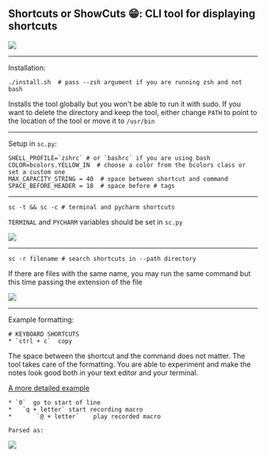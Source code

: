 ## Shortcuts or ShowCuts 😁: CLI tool for displaying shortcuts

<img src="https://i.ibb.co/S6XVWXh/Screenshot-2022-09-02-at-1-19-12.png"/>

---

Installation:
```
./install.sh  # pass --zsh argument if you are running zsh and not bash
```
Installs the tool globally but you won't be able to run it with sudo.
If you want to delete the directory and keep the tool, either change `PATH` to point to the location of the tool or move it to `/usr/bin`

---
Setup in `sc.py`:
```
SHELL_PROFILE=`zshrc` # or `bashrc` if you are using bash
COLOR=bcolors.YELLOW_IN  # choose a color from the bcolors class or set a custom one
MAX_CAPACITY_STRING = 40  # space between shortcut and command
SPACE_BEFORE_HEADER = 18  # space before # tags
```
---
```
sc -t && sc -c # terminal and pycharm shortcuts
```
`TERMINAL` and `PYCHARM` variables should be set in `sc.py`

<img src="https://i.ibb.co/ZGyrKv0/image.png"/>

---
```
sc -r filename # search shortcuts in --path directory
```
If there are files with the same name, you may run the same command but this time passing the extension of the file

<img src="https://i.ibb.co/8mD0ygY/Screenshot-2022-08-26-at-14-17-58.png"/>

---

Example formatting:

```
# KEYBOARD SHORTCUTS
* `ctrl + c`  copy
```
The space between the shortcut and the command does not matter. The tool takes care of the formatting. You are able to experiment and make the notes look good both in your text editor and your terminal.

[A more detailed example](https://github.com/mbozhilov-qb/showcuts/blob/main/example_shortcut_file.md)

```
* `0`  go to start of line
*   `q + letter` start recording macro
*       `@ + letter`    play recorded macro

Parsed as: 
```
<img src="https://i.ibb.co/56ZqwWT/Screenshot-2022-08-26-at-14-09-32.png"/>



